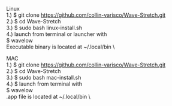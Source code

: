 Linux \
1.) $ git clone https://github.com/collin-varisco/Wave-Stretch.git \
2.) $ cd Wave-Stretch \
3.) $ sudo bash linux-install.sh \
4.) launch from terminal or launcher with \
    $ wavelow \
    Executable binary is located at ~/.local/bin \

MAC \
1.) $ git clone https://github.com/collin-varisco/Wave-Stretch.git \
2.) $ cd Wave-Stretch \
3.) $ sudo bash mac-install.sh \
4.) $ launch from terminal with \
    $ wavelow \
    .app file is located at ~/.local/bin \
